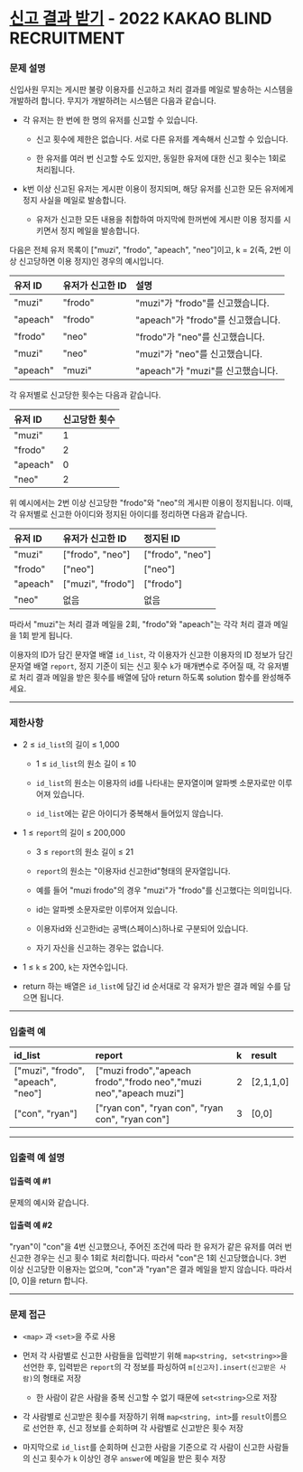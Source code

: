 # [신고 결과 받기](https://programmers.co.kr/learn/courses/30/lessons/92334) - 2022 KAKAO BLIND RECRUITMENT

### 문제 설명

신입사원 무지는 게시판 불량 이용자를 신고하고 처리 결과를 메일로 발송하는 시스템을 개발하려 합니다. 무지가 개발하려는 시스템은 다음과 같습니다.

  - 각 유저는 한 번에 한 명의 유저를 신고할 수 있습니다.

    - 신고 횟수에 제한은 없습니다. 서로 다른 유저를 계속해서 신고할 수 있습니다.

    - 한 유저를 여러 번 신고할 수도 있지만, 동일한 유저에 대한 신고 횟수는 1회로 처리됩니다.

  - k번 이상 신고된 유저는 게시판 이용이 정지되며, 해당 유저를 신고한 모든 유저에게 정지 사실을 메일로 발송합니다.

    - 유저가 신고한 모든 내용을 취합하여 마지막에 한꺼번에 게시판 이용 정지를 시키면서 정지 메일을 발송합니다.

다음은 전체 유저 목록이 ["muzi", "frodo", "apeach", "neo"]이고, k = 2(즉, 2번 이상 신고당하면 이용 정지)인 경우의 예시입니다.

| 유저 ID  | 유저가 신고한 ID | 설명                               |
| :------- | :--------------- | :--------------------------------- |
| "muzi"   | "frodo"          | "muzi"가 "frodo"를 신고했습니다.   |
| "apeach" | "frodo"          | "apeach"가 "frodo"를 신고했습니다. |
| "frodo"  | "neo"            | "frodo"가 "neo"를 신고했습니다.    |
| "muzi"   | "neo"            | "muzi"가 "neo"를 신고했습니다.     |
| "apeach" | "muzi"           | "apeach"가 "muzi"를 신고했습니다.  |

각 유저별로 신고당한 횟수는 다음과 같습니다.

| 유저 ID  | 신고당한 횟수 |
| :------- | :------------ |
| "muzi"   | 1             |
| "frodo"  | 2             |
| "apeach" | 0             |
| "neo"    | 2             |

위 예시에서는 2번 이상 신고당한 "frodo"와 "neo"의 게시판 이용이 정지됩니다. 이때, 각 유저별로 신고한 아이디와 정지된 아이디를 정리하면 다음과 같습니다.

| 유저 ID  | 유저가 신고한 ID  | 정지된 ID        |
| :------- | :---------------- | :--------------- |
| "muzi"   | ["frodo", "neo"]  | ["frodo", "neo"] |
| "frodo"  | ["neo"]           | ["neo"]          |
| "apeach" | ["muzi", "frodo"] | ["frodo"]        |
| "neo"    | 없음              | 없음             |

따라서 "muzi"는 처리 결과 메일을 2회, "frodo"와 "apeach"는 각각 처리 결과 메일을 1회 받게 됩니다.

이용자의 ID가 담긴 문자열 배열 `id_list`, 각 이용자가 신고한 이용자의 ID 정보가 담긴 문자열 배열 `report`, 정지 기준이 되는 신고 횟수 `k`가 매개변수로 주어질 때, 각 유저별로 처리 결과 메일을 받은 횟수를 배열에 담아 return 하도록 solution 함수를 완성해주세요.

---

### 제한사항

  - 2 ≤ `id_list`의 길이 ≤ 1,000

    - 1 ≤ `id_list`의 원소 길이 ≤ 10

    - `id_list`의 원소는 이용자의 id를 나타내는 문자열이며 알파벳 소문자로만 이루어져 있습니다.

    - `id_list`에는 같은 아이디가 중복해서 들어있지 않습니다.

  - 1 ≤ `report`의 길이 ≤ 200,000

    - 3 ≤ `report`의 원소 길이 ≤ 21
  
    - `report`의 원소는 "이용자id 신고한id"형태의 문자열입니다.

    - 예를 들어 "muzi frodo"의 경우 "muzi"가 "frodo"를 신고했다는 의미입니다.

    - id는 알파벳 소문자로만 이루어져 있습니다.

    - 이용자id와 신고한id는 공백(스페이스)하나로 구분되어 있습니다.

    - 자기 자신을 신고하는 경우는 없습니다.

  - 1 ≤ `k` ≤ 200, `k`는 자연수입니다.

  - return 하는 배열은 `id_list`에 담긴 id 순서대로 각 유저가 받은 결과 메일 수를 담으면 됩니다.

---

### 입출력 예

| id_list                            | report                                                             | k    | result    |
| :--------------------------------- | :----------------------------------------------------------------- | :--- | :-------- |
| ["muzi", "frodo", "apeach", "neo"] | ["muzi frodo","apeach frodo","frodo neo","muzi neo","apeach muzi"] | 2    | [2,1,1,0] |
| ["con", "ryan"]                    | ["ryan con", "ryan con", "ryan con", "ryan con"]                   | 3    | [0,0]     |

---

### 입출력 예 설명

#### 입출력 예 #1

문제의 예시와 같습니다.

#### 입출력 예 #2

"ryan"이 "con"을 4번 신고했으나, 주어진 조건에 따라 한 유저가 같은 유저를 여러 번 신고한 경우는 신고 횟수 1회로 처리합니다. 따라서 "con"은 1회 신고당했습니다. 3번 이상 신고당한 이용자는 없으며, "con"과 "ryan"은 결과 메일을 받지 않습니다. 따라서 [0, 0]을 return 합니다.

---

### 문제 접근

  - `<map>` 과 `<set>`을 주로 사용

  - 먼저 각 사람별로 신고한 사람들을 입력받기 위해 `map<string, set<string>>`을 선언한 후, 입력받은 `report`의 각 정보를 파싱하여 `m[신고자].insert(신고받은 사람)`의 형태로 저장

    - 한 사람이 같은 사람을 중복 신고할 수 없기 때문에 `set<string>`으로 저장

  - 각 사람별로 신고받은 횟수를 저장하기 위해 `map<string, int>`를 `result`이름으로 선언한 후, 신고 정보를 순회하며 각 사람별로 신고받은 횟수 저장

  - 마지막으로 `id_list`를 순회하며 신고한 사람을 기준으로 각 사람이 신고한 사람들의 신고 횟수가 `k` 이상인 경우 `answer`에 메일을 받은 횟수 저장